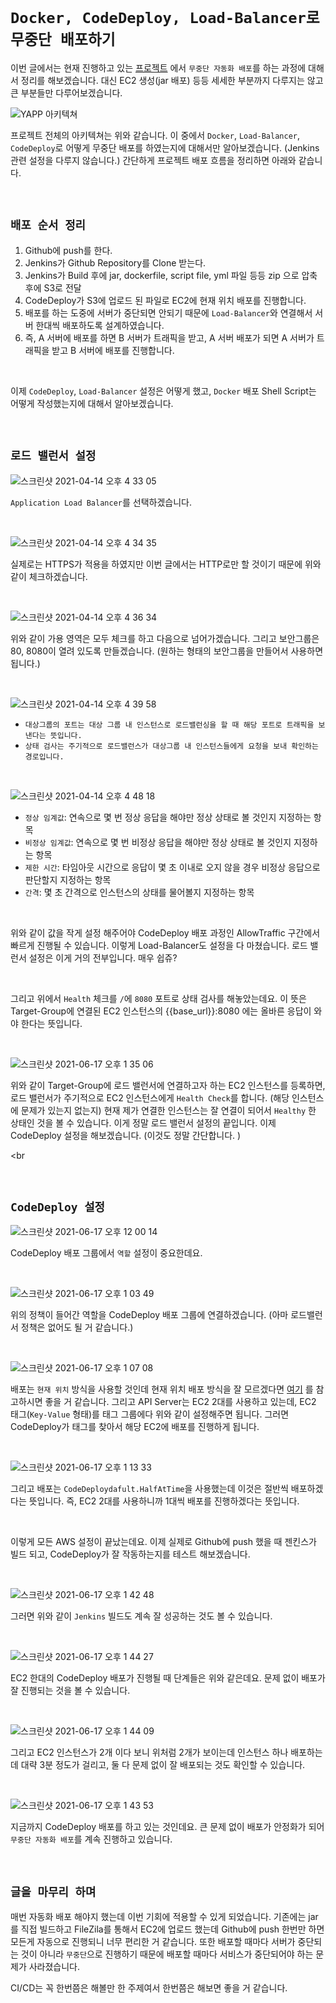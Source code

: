 # `Docker, CodeDeploy, Load-Balancer로 무중단 배포하기`

이번 글에서는 현재 진행하고 있는 [프로젝트](https://github.com/YAPP-18th/iOS1_Backend) 에서 `무중단 자동화 배포`를 하는 과정에 대해서 정리를 해보겠습니다. 
대신 EC2 생성(jar 배포) 등등 세세한 부분까지 다루지는 않고 큰 부분들만 다루어보겠습니다. 

![YAPP 아키텍쳐](https://user-images.githubusercontent.com/45676906/122323176-a6136b80-cf61-11eb-96ad-f94f34c2fd79.png)

프로젝트 전체의 아키텍쳐는 위와 같습니다. 이 중에서 `Docker`, `Load-Balancer`, `CodeDeploy`로 어떻게 무중단 배포를 하였는지에 대해서만 알아보겠습니다. (Jenkins 관련 설정을 다루지 않습니다.)
간단하게 프로젝트 배포 흐름을 정리하면 아래와 같습니다.

<br>

## `배포 순서 정리`

1. Github에 push를 한다. 
2. Jenkins가 Github Repository를 Clone 받는다.
3. Jenkins가 Build 후에 jar, dockerfile, script file, yml 파일 등등 zip 으로 압축 후에 S3로 전달
4. CodeDeploy가 S3에 업로드 된 파일로 EC2에 현재 위치 배포를 진행합니다.
5. 배포를 하는 도중에 서버가 중단되면 안되기 때문에 `Load-Balancer`와 연결해서 서버 한대씩 배포하도록 설계하였습니다. 
6. 즉, A 서버에 배포를 하면 B 서버가 트래픽을 받고, A 서버 배포가 되면 A 서버가 트래픽을 받고 B 서버에 배포를 진행합니다. 

<br>

이제 `CodeDeploy`, `Load-Balancer` 설정은 어떻게 했고, `Docker` 배포 Shell Script는 어떻게 작성했는지에 대해서 알아보겠습니다. 

<br>

## `로드 밸런서 설정`

![스크린샷 2021-04-14 오후 4 33 05](https://user-images.githubusercontent.com/45676906/114671510-24c01280-9d3f-11eb-9735-92ee684763c8.png)

`Application Load Balancer`를 선택하겠습니다. 

<br>

![스크린샷 2021-04-14 오후 4 34 35](https://user-images.githubusercontent.com/45676906/114671819-75d00680-9d3f-11eb-90e7-3be27da1e05a.png)

실제로는 HTTPS가 적용을 하였지만 이번 글에서는 HTTP로만 할 것이기 때문에 위와 같이 체크하겠습니다.

<br> 

![스크린샷 2021-04-14 오후 4 36 34](https://user-images.githubusercontent.com/45676906/114672122-bd569280-9d3f-11eb-86ae-4ee5517e9dc7.png)

위와 같이 가용 영역은 모두 체크를 하고 다음으로 넘어가겠습니다. 그리고 보안그룹은 80, 8080이 열려 있도록 만들겠습니다. (원하는 형태의 보안그룹을 만들어서 사용하면 됩니다.)

<br>

![스크린샷 2021-04-14 오후 4 39 58](https://user-images.githubusercontent.com/45676906/114672641-52598b80-9d40-11eb-8c50-86d97401ff2b.png)

- `대상그룹의 포트는 대상 그룹 내 인스턴스로 로드밸런싱을 할 때 해당 포트로 트래픽을 보낸다는 뜻입니다.`
- `상태 검사는 주기적으로 로드밸런스가 대상그룹 내 인스턴스들에게 요청을 보내 확인하는 경로입니다.`

<br>

![스크린샷 2021-04-14 오후 4 48 18](https://user-images.githubusercontent.com/45676906/114673537-43270d80-9d41-11eb-8956-845950e076d0.png)

- `정상 임계값`: 연속으로 몇 번 정상 응답을 해야만 정상 상태로 볼 것인지 지정하는 항목
- `비정상 임계값`: 연속으로 몇 번 비정상 응답을 해야만 정상 상태로 볼 것인지 지정하는 항목
- `제한 시간`: 타임아웃 시간으로 응답이 몇 초 이내로 오지 않을 경우 비정상 응답으로 판단할지 지정하는 항목
- `간격`: 몇 초 간격으로 인스턴스의 상태를 물어볼지 지정하는 항목

<br>

위와 같이 값을 작게 설정 해주어야 CodeDeploy 배포 과정인 AllowTraffic 구간에서 빠르게 진행될 수 있습니다. 이렇게 Load-Balancer도 설정을 다 마쳤습니다. 로드 밸런서 설정은 이게 거의 전부입니다. 매우 쉽쥬? 

<br>

그리고 위에서 `Health` 체크를 `/`에 `8080` 포트로 상태 검사를 해놓았는데요. 이 뜻은 Target-Group에 연결된 EC2 인스턴스의 {{base_url}}:8080 에는 올바른 응답이 와야 한다는 뜻입니다. 

<br>

![스크린샷 2021-06-17 오후 1 35 06](https://user-images.githubusercontent.com/45676906/122332138-e7f7de00-cf70-11eb-9bad-7802a2bd15f5.png)

위와 같이 Target-Group에 로드 밸런서에 연결하고자 하는 EC2 인스턴스를 등록하면, 로드 밸런서가 주기적으로 EC2 인스턴스에게 `Health Check`를 합니다. (해당 인스턴스에 문제가 있는지 없는지)
현재 제가 연결한 인스턴스는 잘 연결이 되어서 `Healthy` 한 상태인 것을 볼 수 있습니다. 이게 정말 로드 밸런서 설정의 끝입니다. 이제 CodeDeploy 설정을 해보겠습니다. (이것도 정말 간단합니다. )

<br

<br>

## `CodeDeploy 설정`

![스크린샷 2021-06-17 오후 12 00 14](https://user-images.githubusercontent.com/45676906/122329363-4078ac80-cf6c-11eb-8074-7c0de1055ecf.png)

CodeDeploy 배포 그룹에서 `역할` 설정이 중요한데요. 

<br>

![스크린샷 2021-06-17 오후 1 03 49](https://user-images.githubusercontent.com/45676906/122329512-83d31b00-cf6c-11eb-9c11-bda91e3b03ef.png)

위의 정책이 들어간 역할을 CodeDeploy 배포 그룹에 연결하겠습니다. (아마 로드밸런서 정책은 없어도 될 거 같습니다.)

<br>

![스크린샷 2021-06-17 오후 1 07 08](https://user-images.githubusercontent.com/45676906/122329815-06f47100-cf6d-11eb-8dc7-502ad70c03c6.png)

배포는 `현재 위치` 방식을 사용할 것인데 현재 위치 배포 방식을 잘 모르겠다면 [여기](https://devlog-wjdrbs96.tistory.com/304?category=885022) 를 참고하시면 좋을 거 같습니다. 
그리고 API Server는 EC2 2대를 사용하고 있는데, EC2 태그(`Key-Value` 형태)를 태그 그룹에다 위와 같이 설정해주면 됩니다. 그러면 CodeDeploy가 태그를 찾아서 해당 EC2에 배포를 진행하게 됩니다. 

<br>

![스크린샷 2021-06-17 오후 1 13 33](https://user-images.githubusercontent.com/45676906/122330370-03adb500-cf6e-11eb-983a-03cadca41ea9.png)

그리고 배포는 `CodeDeploydafult.HalfAtTime`을 사용했는데 이것은 절반씩 배포하겠다는 뜻입니다. 즉, EC2 2대를 사용하니까 1대씩 배포를 진행하겠다는 뜻입니다. 

<br>

이렇게 모든 AWS 설정이 끝났는데요. 이제 실제로 Github에 push 했을 때 젠킨스가 빌드 되고, CodeDeploy가 잘 작동하는지를 테스트 해보겠습니다. 

<br>

![스크린샷 2021-06-17 오후 1 42 48](https://user-images.githubusercontent.com/45676906/122332751-ebd83000-cf71-11eb-8712-b7f2c727b673.png)

그러면 위와 같이 `Jenkins` 빌드도 계속 잘 성공하는 것도 볼 수 있습니다. 

<br>

![스크린샷 2021-06-17 오후 1 44 27](https://user-images.githubusercontent.com/45676906/122332912-41acd800-cf72-11eb-8e02-8f44181671e3.png)

EC2 한대의 CodeDeploy 배포가 진행될 때 단계들은 위와 같은데요. 문제 없이 배포가 잘 진행되는 것을 볼 수 있습니다. 

<br> 

![스크린샷 2021-06-17 오후 1 44 09](https://user-images.githubusercontent.com/45676906/122332916-41acd800-cf72-11eb-873b-91845446a97b.png)

그리고 EC2 인스턴스가 2개 이다 보니 위처럼 2개가 보이는데 인스턴스 하나 배포하는데 대략 3분 정도가 걸리고, 둘 다 문제 없이 잘 배포되는 것도 확인할 수 있습니다. 

<br>

![스크린샷 2021-06-17 오후 1 43 53](https://user-images.githubusercontent.com/45676906/122332907-3e195100-cf72-11eb-9a5a-8edff62b3a7e.png)

지금까지 CodeDeploy 배포를 하고 있는 것인데요. 큰 문제 없이 배포가 안정화가 되어 `무중단 자동화 배포`를 계속 진행하고 있습니다. 

<br>

## `글을 마무리 하며`

매번 자동화 배포 해야지 했는데 이번 기회에 적용할 수 있게 되었습니다. 기존에는 jar를 직접 빌드하고 FileZila를 통해서 EC2에 업로드 했는데 Github에 push 한번만 하면 모든게 자동으로 진행되니 너무 편리한 거 같습니다.
또한 배포할 때마다 서버가 중단되는 것이 아니라 `무중단`으로 진행하기 때문에 배포할 때마다 서비스가 중단되어야 하는 문제가 사라졌습니다. 

CI/CD는 꼭 한번쯤은 해볼만 한 주제여서 한번쯤은 해보면 좋을 거 같습니다. 

<br>


